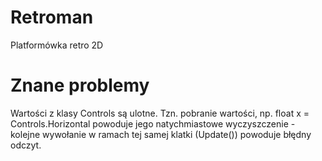 # Retroman
Platformówka retro 2D

# Znane problemy
Wartości z klasy Controls są ulotne. Tzn. pobranie wartości, np. float x = Controls.Horizontal powoduje jego natychmiastowe wyczyszczenie - kolejne wywołanie w ramach tej samej klatki (Update()) powoduje błędny odczyt.
